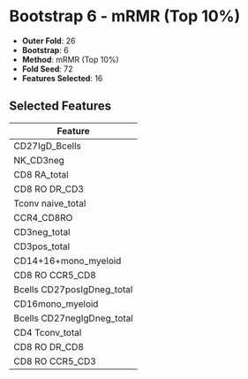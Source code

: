 # Bootstrap 6 - mRMR (Top 10%)

- **Outer Fold**: 26
- **Bootstrap**: 6
- **Method**: mRMR (Top 10%)
- **Fold Seed**: 72
- **Features Selected**: 16

## Selected Features

| Feature |
|---------|
| CD27IgD_Bcells |
| NK_CD3neg |
| CD8 RA_total |
| CD8 RO DR_CD3 |
| Tconv naive_total |
| CCR4_CD8RO |
| CD3neg_total |
| CD3pos_total |
| CD14+16+mono_myeloid |
| CD8 RO CCR5_CD8 |
| Bcells CD27posIgDneg_total |
| CD16mono_myeloid |
| Bcells CD27negIgDneg_total |
| CD4 Tconv_total |
| CD8 RO DR_CD8 |
| CD8 RO CCR5_CD3 |
